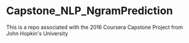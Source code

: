 # Capstone_NLP_NgramPrediction
This is a repo associated with the 2016 Coursera Capstone Project from John Hopkin's University
